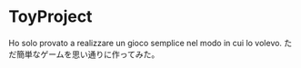 # ToyProject

Ho solo provato a realizzare un gioco semplice nel modo in cui lo volevo.
ただ簡単なゲームを思い通りに作ってみた。
